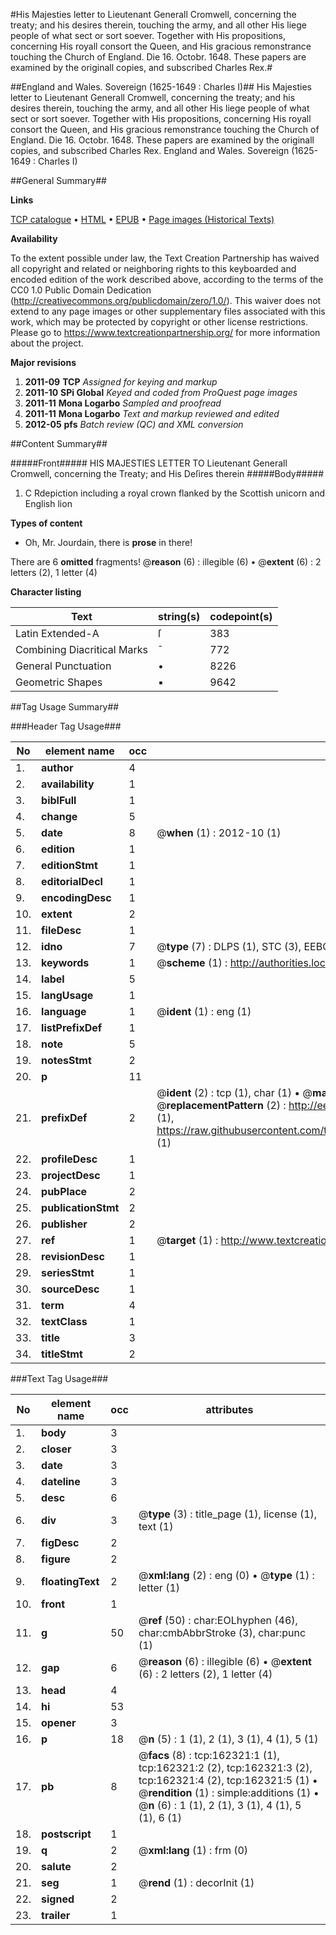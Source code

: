 #His Majesties letter to Lieutenant Generall Cromwell, concerning the treaty; and his desires therein, touching the army, and all other His liege people of what sect or sort soever. Together with His propositions, concerning His royall consort the Queen, and His gracious remonstrance touching the Church of England. Die 16. Octobr. 1648. These papers are examined by the originall copies, and subscribed Charles Rex.#

##England and Wales. Sovereign (1625-1649 : Charles I)##
His Majesties letter to Lieutenant Generall Cromwell, concerning the treaty; and his desires therein, touching the army, and all other His liege people of what sect or sort soever. Together with His propositions, concerning His royall consort the Queen, and His gracious remonstrance touching the Church of England. Die 16. Octobr. 1648. These papers are examined by the originall copies, and subscribed Charles Rex.
England and Wales. Sovereign (1625-1649 : Charles I)

##General Summary##

**Links**

[TCP catalogue](http://www.ota.ox.ac.uk/tcp/)  • 
[HTML](http://tei.it.ox.ac.uk/tcp/Texts-HTML/free/A94/A94046.html)  • 
[EPUB](http://tei.it.ox.ac.uk/tcp/Texts-EPUB/free/A94/A94046.epub) • 
[Page images (Historical Texts)](https://historicaltexts.jisc.ac.uk/eebo-99864723e)

**Availability**

To the extent possible under law, the Text Creation Partnership has waived all copyright and related or neighboring rights to this keyboarded and encoded edition of the work described above, according to the terms of the CC0 1.0 Public Domain Dedication (http://creativecommons.org/publicdomain/zero/1.0/). This waiver does not extend to any page images or other supplementary files associated with this work, which may be protected by copyright or other license restrictions. Please go to https://www.textcreationpartnership.org/ for more information about the project.

**Major revisions**

1. __2011-09__ __TCP__ *Assigned for keying and markup*
1. __2011-10__ __SPi Global__ *Keyed and coded from ProQuest page images*
1. __2011-11__ __Mona Logarbo__ *Sampled and proofread*
1. __2011-11__ __Mona Logarbo__ *Text and markup reviewed and edited*
1. __2012-05__ __pfs__ *Batch review (QC) and XML conversion*

##Content Summary##

#####Front#####
HIS MAJESTIES LETTER TO Lieutenant Generall Cromwell, concerning the Treaty; and His Deſires therein
#####Body#####

1. C Rdepiction including a royal crown flanked by the Scottish unicorn and English lion

**Types of content**

  * Oh, Mr. Jourdain, there is **prose** in there!

There are 6 **omitted** fragments! 
 @__reason__ (6) : illegible (6)  •  @__extent__ (6) : 2 letters (2), 1 letter (4)

**Character listing**


|Text|string(s)|codepoint(s)|
|---|---|---|
|Latin Extended-A|ſ|383|
|Combining             Diacritical Marks|̄|772|
|General Punctuation|•|8226|
|Geometric Shapes|▪|9642|

##Tag Usage Summary##

###Header Tag Usage###

|No|element name|occ|attributes|
|---|---|---|---|
|1.|__author__|4||
|2.|__availability__|1||
|3.|__biblFull__|1||
|4.|__change__|5||
|5.|__date__|8| @__when__ (1) : 2012-10 (1)|
|6.|__edition__|1||
|7.|__editionStmt__|1||
|8.|__editorialDecl__|1||
|9.|__encodingDesc__|1||
|10.|__extent__|2||
|11.|__fileDesc__|1||
|12.|__idno__|7| @__type__ (7) : DLPS (1), STC (3), EEBO-CITATION (1), PROQUEST (1), VID (1)|
|13.|__keywords__|1| @__scheme__ (1) : http://authorities.loc.gov/ (1)|
|14.|__label__|5||
|15.|__langUsage__|1||
|16.|__language__|1| @__ident__ (1) : eng (1)|
|17.|__listPrefixDef__|1||
|18.|__note__|5||
|19.|__notesStmt__|2||
|20.|__p__|11||
|21.|__prefixDef__|2| @__ident__ (2) : tcp (1), char (1)  •  @__matchPattern__ (2) : ([0-9\-]+):([0-9IVX]+) (1), (.+) (1)  •  @__replacementPattern__ (2) : http://eebo.chadwyck.com/downloadtiff?vid=$1&page=$2 (1), https://raw.githubusercontent.com/textcreationpartnership/Texts/master/tcpchars.xml#$1 (1)|
|22.|__profileDesc__|1||
|23.|__projectDesc__|1||
|24.|__pubPlace__|2||
|25.|__publicationStmt__|2||
|26.|__publisher__|2||
|27.|__ref__|1| @__target__ (1) : http://www.textcreationpartnership.org/docs/. (1)|
|28.|__revisionDesc__|1||
|29.|__seriesStmt__|1||
|30.|__sourceDesc__|1||
|31.|__term__|4||
|32.|__textClass__|1||
|33.|__title__|3||
|34.|__titleStmt__|2||


###Text Tag Usage###

|No|element name|occ|attributes|
|---|---|---|---|
|1.|__body__|3||
|2.|__closer__|3||
|3.|__date__|3||
|4.|__dateline__|3||
|5.|__desc__|6||
|6.|__div__|3| @__type__ (3) : title_page (1), license (1), text (1)|
|7.|__figDesc__|2||
|8.|__figure__|2||
|9.|__floatingText__|2| @__xml:lang__ (2) : eng (0)  •  @__type__ (1) : letter (1)|
|10.|__front__|1||
|11.|__g__|50| @__ref__ (50) : char:EOLhyphen (46), char:cmbAbbrStroke (3), char:punc (1)|
|12.|__gap__|6| @__reason__ (6) : illegible (6)  •  @__extent__ (6) : 2 letters (2), 1 letter (4)|
|13.|__head__|4||
|14.|__hi__|53||
|15.|__opener__|3||
|16.|__p__|18| @__n__ (5) : 1 (1), 2 (1), 3 (1), 4 (1), 5 (1)|
|17.|__pb__|8| @__facs__ (8) : tcp:162321:1 (1), tcp:162321:2 (2), tcp:162321:3 (2), tcp:162321:4 (2), tcp:162321:5 (1)  •  @__rendition__ (1) : simple:additions (1)  •  @__n__ (6) : 1 (1), 2 (1), 3 (1), 4 (1), 5 (1), 6 (1)|
|18.|__postscript__|1||
|19.|__q__|2| @__xml:lang__ (1) : frm (0)|
|20.|__salute__|2||
|21.|__seg__|1| @__rend__ (1) : decorInit (1)|
|22.|__signed__|2||
|23.|__trailer__|1||
